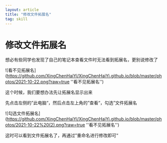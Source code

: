 ```yaml
---
layout: article 
title: "修改文件拓展名"
tag: skill
---
```


# 修改文件拓展名

想必有些同学也发现了自己的笔记本查看文件时无法看到拓展名，更别说修改了

![看不见拓展名](https://github.com/XingChenHaiYi/XingChenHaiYi.github.io/blob/master/photos/2021-10-22.png?raw=true ''看不见拓展名'')

这个时候，我们要想办法先让拓展名显示出来

先点击左侧的”此电脑“，然后点击左上角的”查看“，勾选”文件拓展名

![勾选文件拓展名](https://github.com/XingChenHaiYi/XingChenHaiYi.github.io/blob/master/photos/2021-10-22%20(2).png?raw=true ''看不见拓展名'')

这时可以看到文件拓展名了，再通过”重命名进行修改即可“


